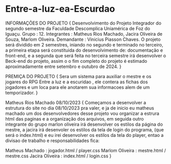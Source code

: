 # Entre-a-luz-ea-Escurdao
INFORMAÇÕES DO PROJETO {
Desenvolvimento do Projeto Integrador do segundo semestre da Faculdade Descomplica Uniamérica de Foz do Iguaçu.
Grupo : 12.
Integrantes : Matheus Rios Machado, Jacira Oliveira de Souza, Marlom Oliveira.
Demandante : Vinicius Piasson Chaves.
O projeto será dividido em 2 semestres, iniando no segundo e terminado no terceiro, a primeira etapa será constituida do desenvolvimento de: documentação e front-end, e a segunda que será feita no terceira semestre irá desenvolver o Beck-end do projeto, assim o o fim completo do projeto é estimado aproximadamente entre setembro e outubro de 2024.
 }

PREMIÇA DO PROJETO {
Sera um sistema para auxiliar o mestre e os jogares do RPG Entre  a luz e a escuridao , ele contera as fichas dos jogadores  e um loca para ele anotarem sua informacoes alem de um temporizador.
 }

Matheus Rios Machado 08/10/2023 {
Começamos a desenvolver a estrutura do site no dia 08/10/2023 pra valer, e ja de inicio eu matheus machado um dos desenvolvedores desse projeto vou organizar a estrura html das paginas e a organização dos arquivos, em seguida outro integrante do grupo marlon oliveira irá desenvolver os estilos da página do mestre, a jacira irá desenvoler os estilos da tela de login do programa, (que será o index.html) e eu irei desenvolver os estilos da tela do player, entao a divisao de trabalho e responsabilidades fica:

Matheus Machado : jogador.html / player.css
Marlom Oliveira : mestre.html / mestre.css
Jacira Oliveira : index.html / login.css
  }
